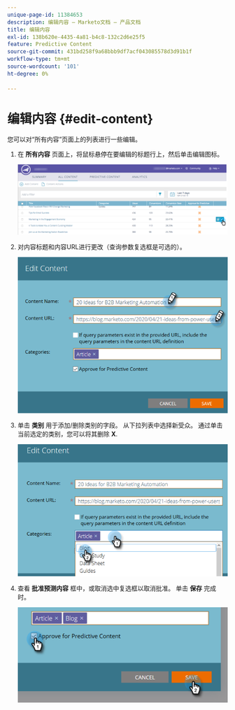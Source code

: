 ```yaml
---
unique-page-id: 11384653
description: 编辑内容 — Marketo文档 — 产品文档
title: 编辑内容
exl-id: 138b620e-4435-4a81-b4c8-132c2d6e25f5
feature: Predictive Content
source-git-commit: 431bd258f9a68bbb9df7acf043085578d3d91b1f
workflow-type: tm+mt
source-wordcount: '101'
ht-degree: 0%

---
```


# 编辑内容 {#edit-content}

您可以对“所有内容”页面上的列表进行一些编辑。

1. 在 **所有内容** 页面上，将鼠标悬停在要编辑的标题行上，然后单击编辑图标。

   ![](assets/image2017-10-3-9-3a8-3a1.png)

1. 对内容标题和内容URL进行更改（查询参数复选框是可选的）。

   ![](assets/edit-content-2.png)

1. 单击 **类别** 用于添加/删除类别的字段。 从下拉列表中选择新受众。 通过单击当前选定的类别，您可以将其删除 **X**.

   ![](assets/edit-content-3.png)

1. 查看 **批准预测内容** 框中，或取消选中复选框以取消批准。 单击 **保存** 完成时。

   ![](assets/edit-content-4.png)
